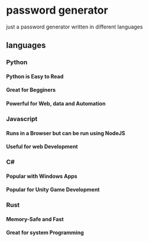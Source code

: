 # password generator
just a password generator written in different languages

## languages
### Python
#### Python is Easy to Read
#### Great for Begginers
#### Powerful for Web, data and Automation
### Javascript
#### Runs in a Browser but can be run using NodeJS
#### Useful for web Development
### C#
#### Popular with Windows Apps
#### Popular for Unity Game Development
### Rust
#### Memory-Safe and Fast
#### Great for system Programming
